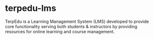 # terpedu-lms
TerpEdu is a Learning Management System (LMS) developed to provide core functionality serving both students &  instructors by providing resources for online learning and course management. 
